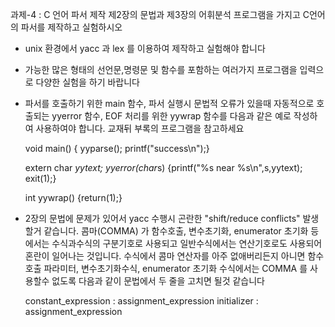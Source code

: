 과제-4 : C 언어 파서 제작
제2장의 문법과 제3장의 어휘분석 프로그램을 가지고 C언어의 파서를 제작하고 실험하시오

* unix 환경에서 yacc 과 lex 를 이용하여 제작하고 실험해야 합니다

* 가능한 많은 형태의 선언문,명령문 및 함수를 포함하는 여러가지 프로그램을 입력으로 다양한 실험을 하기 바랍니다

* 파서를 호출하기 위한 main 함수, 파서 실행시 문법적 오류가 있을때 자동적으로 호출되는 yyerror 함수, EOF 처리를 위한 yywrap 함수를 다음과 같은 예로 작성하여 사용하여야 합니다. 교재뒤 부록의 프로그램을 참고하세요

   void main() { yyparse(); printf("success\n");}

   extern char *yytext;    yyerror(char*s) {printf("%s near %s\n",s,yytext); exit(1);} 

   int yywrap() {return(1);}

* 2장의 문법에 문제가 있어서 yacc 수행시 곤란한 "shift/reduce conflicts" 발생할거 같습니다. 콤마(COMMA) 가 함수호출, 변수초기화, enumerator 초기화 등에서는 수식과수식의 구분기호로 사용되고 일반수식에서는 연산기호로도 사용되어 혼란이 일어나는 것입니다. 수식에서 콤마 연산자를 아주 없애버리든지 아니면 함수호출 파라미터, 변수초기화수식, enumerator 초기화 수식에서는 COMMA 를 사용할수 없도록 다음과 같이 문법에서 두 줄을 고치면 될것 같습니다

   constant_expression : assignment_expression
   initializer : assignment_expression
